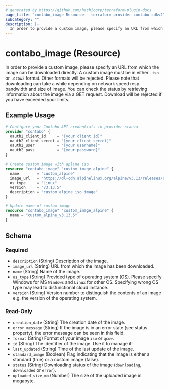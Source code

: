 ```yaml
---
# generated by https://github.com/hashicorp/terraform-plugin-docs
page_title: "contabo_image Resource - terraform-provider-contabo-sdkv2"
subcategory: ""
description: |-
  In order to provide a custom image, please specify an URL from which the image can be downloaded directly. A custom image must be in either .iso or .qcow2 format. Other formats will be rejected. Please note that downloading can take a while depending on network speed resp. bandwidth and size of image. You can check the status by retrieving information about the image via a GET request. Download will be rejected if you have exceeded your limits.
---
```


# contabo_image (Resource)

In order to provide a custom image, please specify an URL from which the image can be downloaded directly. A custom image must be in either `.iso` or `.qcow2` format. Other formats will be rejected. Please note that downloading can take a while depending on network speed resp. bandwidth and size of image. You can check the status by retrieving information about the image via a GET request. Download will be rejected if you have exceeded your limits.

## Example Usage

```terraform
# Configure your Contabo API credentials in provider stanza
provider "contabo" {
  oauth2_client_id     = "[your client id]"
  oauth2_client_secret = "[your client secret]"
  oauth2_user          = "[your username]"
  oauth2_pass          = "[your password]"
}

# Create custom image with apline iso
resource "contabo_image" "custom_image_alpine" {
  name        = "custom_alpine"
  image_url   = "https://dl-cdn.alpinelinux.org/alpine/v3.13/releases/s390x/alpine-standard-3.13.5-s390x.iso"
  os_type     = "Linux"
  version     = "v3.13.5"
  description = "custom alpine iso image"
}

# Update name of custom image
resource "contabo_image" "custom_image_alpine" {
  name = "custom_alpine_v3.13.5"
}
```

<!-- schema generated by tfplugindocs -->
## Schema

### Required

- `description` (String) Description of the image.
- `image_url` (String) URL from which the image has been downloaded.
- `name` (String) Name of the image.
- `os_type` (String) Provided type of operating system (OS). Please specify Windows for MS `Windows` and `Linux` for other OS. Specifying wrong OS type may lead to disfunctional cloud instance.
- `version` (String) Version number to distinguish the contents of an image e.g. the version of the operating system.

### Read-Only

- `creation_date` (String) The creation date of the image.
- `error_message` (String) If the image is in an error state (see status property), the error message can be seen in this field.
- `format` (String) Format of your image `iso` or `qcow`.
- `id` (String) The identifier of the image. Use it to manage it!
- `last_updated` (String) Time of the last update of the image.
- `standard_image` (Boolean) Flag indicating that the image is either a standard (true) or a custom image (false).
- `status` (String) Downloading status of the image (`downloading`, `downloaded` or `error`).
- `uploaded_size_mb` (Number) The size of the uploaded image in megabyte.
